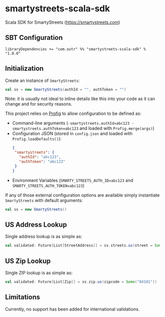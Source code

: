 # smartystreets-scala-sdk
Scala SDK for SmartyStreets (https://smartystreets.com)

## SBT Configuration

```
libraryDependencies += "com.outr" %% "smartystreets-scala-sdk" % "1.0.0"
```

## Initialization

Create an instance of `SmartyStreets`:

```scala
val ss = new SmartyStreets(authId = "", authToken = "")
```

Note: it is usually not ideal to inline details like this into your code as it can change and for security reasons.

This project relies on [Profig](https://github.com/outr/profig) to allow configuration to be defined as:
 * Command-line arguments (`-smartystreets.authId=abc123 -smartystreets.authToken=abc123` and loaded with `Profig.merge(args)`)
 * Configuration JSON (stored in `config.json` and loaded with `Profig.loadDefaults()`):
    ```json
   {
     "smartystreets": {
       "authId": "abc123",
       "authToken": "abc123"
     }
   }
    ```
 * Environment Variables (`SMARTY_STREETS_AUTH_ID=abc123` and `SMARTY_STREETS_AUTH_TOKEN=abc123`)
 
 If any of those external configuration options are available simply instantiate `SmartyStreets` with default arguments:
 
 ```scala
 val ss = new SmartyStreets()
 ```
 
## US Address Lookup

Single address lookup is as simple as:

```scala
val validated: Future[List[StreetAddress]] = ss.streets.us(street = Some("345 Spear Street San Francisco, CA"))
```

## US Zip Lookup

Single ZIP lookup is as simple as:

```scala
val validated: Future[List[Zip]] = ss.zip.us(zipcode = Some("84101"))
```

## Limitations

Currently, no support has been added for international validations.